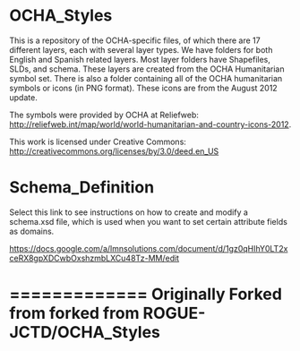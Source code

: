 OCHA_Styles
===========

This is a repository of the OCHA-specific files, of which there are 17 different layers, each with several layer types. We have folders for both English and Spanish related layers. Most layer folders have Shapefiles, SLDs, and schema. These layers are created from the OCHA Humanitarian symbol set. There is also a folder containing all of the OCHA humanitarian symbols or icons (in PNG format). These icons are from the August 2012 update. 

The symbols were provided by OCHA at Reliefweb: http://reliefweb.int/map/world/world-humanitarian-and-country-icons-2012.

This work is licensed under Creative Commons: http://creativecommons.org/licenses/by/3.0/deed.en_US

Schema_Definition
=================

Select this link to see instructions on how to create and modify a schema.xsd file, which is used when you want to set certain attribute fields as domains.

https://docs.google.com/a/lmnsolutions.com/document/d/1gz0qHIhY0LT2xceRX8gpXDCwbOxshzmbLXCu48Tz-MM/edit



=============
Originally Forked from forked from ROGUE-JCTD/OCHA_Styles
===============


